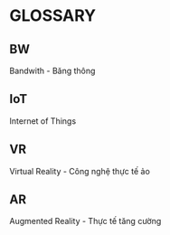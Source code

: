# GLOSSARY

## BW

Bandwith - Băng thông

## IoT

Internet of Things

## VR

Virtual Reality - Công nghệ thực tế ảo

## AR

Augmented Reality - Thực tế tăng cường
